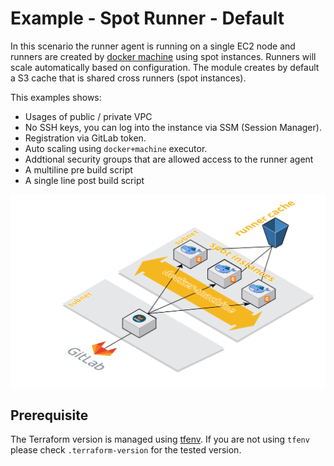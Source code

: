 # Example - Spot Runner - Default

In this scenario the runner agent is running on a single EC2 node and runners are created by [docker machine](https://docs.gitlab.com/runner/configuration/autoscale.html) using spot instances. Runners will scale automatically based on configuration. The module creates by default a S3 cache that is shared cross runners (spot instances).

This examples shows:
- Usages of public / private VPC
- No SSH keys, you can log into the instance via SSM (Session Manager).
- Registration via GitLab token.
- Auto scaling using `docker+machine` executor.
- Addtional security groups that are allowed access to the runner agent
- A multiline pre build script
- A single line post build script

![runners-default](https://github.com/npalm/assets/raw/main/images/terraform-aws-gitlab-runner/runner-default.png)


## Prerequisite

The Terraform version is managed using [tfenv](https://github.com/Zordrak/tfenv). If you are not using `tfenv` please check `.terraform-version` for the tested version.
